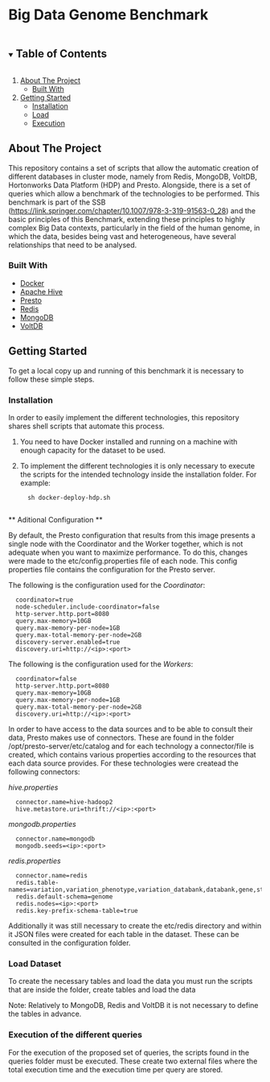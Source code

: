 # Big Data Genome Benchmark

<!-- TABLE OF CONTENTS -->
<details open="open">
  <summary><h2 style="display: inline-block">Table of Contents</h2></summary>
  <ol>
    <li>
      <a href="#about-the-project">About The Project</a>
      <ul>
        <li><a href="#built-with">Built With</a></li>
      </ul>
    </li>
    <li>
      <a href="#Getting Started">Getting Started</a>
      <ul>
        <li><a href="#Installation">Installation</a></li>
        <li><a href="#load-dataset">Load</a></li>
        <li><a href="#Execution-of-the-different-queries">Execution</a></li>
      </ul>
    </li>
  </ol>
</details>

<!-- ABOUT THE PROJECT -->
## About The Project

This repository contains a set of scripts that allow the automatic creation of different databases in cluster mode, namely from Redis, MongoDB, VoltDB, Hortonworks Data Platform (HDP) and Presto. Alongside, there is a set of queries which allow a benchmark of the technologies to be performed. This benchmark is part of the SSB (https://link.springer.com/chapter/10.1007/978-3-319-91563-0_28) and the basic principles of this Benchmark, extending these principles to highly complex Big Data contexts, particularly in the field of the human genome, in which the data, besides being vast and heterogeneous, have several relationships that need to be analysed.

### Built With

* [Docker](https://www.docker.com/)
* [Apache Hive](https://hive.apache.org/)
* [Presto](https://prestodb.io/)
* [Redis](https://redis.io/)
* [MongoDB](https://www.mongodb.com/2)
* [VoltDB](https://www.voltdb.com/)

<!-- GETTING STARTED -->
## Getting Started

To get a local copy up and running of this benchmark it is necessary to follow these simple steps.

### Installation

In order to easily implement the different technologies, this repository shares shell scripts that automate this process.

1. You need to have Docker installed and running on a machine with enough capacity for the dataset to be used.
   
2. To implement the different technologies it is only necessary to execute the scripts for the intended technology inside the installation folder. For example:
    ```
      sh docker-deploy-hdp.sh
      
    ```
** Aditional Configuration **

By default, the Presto configuration that results from this image presents a single node with the Coordinator and the Worker together, which is not adequate when you want to maximize performance. To do this, changes were made to the etc/config.properties file of each node. This config properties file contains the configuration for the Presto server.

The following is the configuration used for the *Coordinator*:
  ```
    coordinator=true
    node-scheduler.include-coordinator=false
    http-server.http.port=8080
    query.max-memory=10GB
    query.max-memory-per-node=1GB
    query.max-total-memory-per-node=2GB
    discovery-server.enabled=true
    discovery.uri=http://<ip>:<port>
  ```
The following is the configuration used for the *Workers*:
  ```
    coordinator=false
    http-server.http.port=8080
    query.max-memory=10GB
    query.max-memory-per-node=1GB
    query.max-total-memory-per-node=2GB
    discovery.uri=http://<ip>:<port>
  ```
  
In order to have access to the data sources and to be able to consult their data, Presto makes use of connectors. These are found in the folder /opt/presto-server/etc/catalog and for each technology a connector/file is created, which contains various properties according to the resources that each data source provides. For these technologies were createad the following connectors:

*hive.properties*
  ```
    connector.name=hive-hadoop2
    hive.metastore.uri=thrift://<ip>:<port>
  ```
*mongodb.properties*
  ```
    connector.name=mongodb
    mongodb.seeds=<ip>:<port>
  ```
*redis.properties*
  ```
    connector.name=redis
    redis.table-names=variation,variation_phenotype,variation_databank,databank,gene,statistical_evidence,date_object
    redis.default-schema=genome
    redis.nodes=<ip>:<port>
    redis.key-prefix-schema-table=true
  ```
Additionally it was still necessary to create the etc/redis directory and within it JSON files were created for each table in the dataset. These can be consulted in the configuration folder.

### Load Dataset

To create the necessary tables and load the data you must run the scripts that are inside the folder, create tables and load the data

Note: Relatively to MongoDB, Redis and VoltDB it is not necessary to define the tables in advance.

### Execution of the different queries 

For the execution of the proposed set of queries, the scripts found in the queries folder must be executed. These create two external files where the total execution time and the execution time per query are stored.
